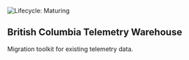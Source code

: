 ![Lifecycle: Maturing](https://img.shields.io/badge/Lifecycle-Maturing-007EC6)

## British Columbia Telemetry Warehouse

Migration toolkit for existing telemetry data.
